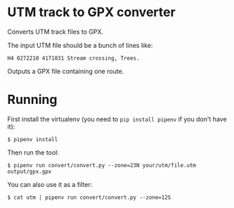 # UTM track to GPX converter

Converts UTM track files to GPX.

The input UTM file should be a bunch of lines like:

    H4 0272210 4171031 Stream crossing, Trees.

Outputs a GPX file containing one route.

# Running

First install the virtualenv (you need to `pip install pipenv` if you don't
have it):

    $ pipenv install

Then run the tool:

    $ pipenv run convert/convert.py --zone=23N your/utm/file.utm output/gpx.gpx

You can also use it as a filter:

    $ cat utm | pipenv run convert/convert.py --zone=12S
